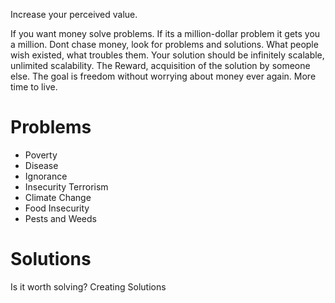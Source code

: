 Increase your perceived value.

If you want money solve problems.
If its a million-dollar problem it gets you a million.
Dont chase money, look for problems and solutions.
What people wish existed, what troubles them.
Your solution should be infinitely scalable, unlimited scalability.
The Reward, acquisition of the solution by someone else.
The goal is freedom without worrying about money ever again.
More time to live.

# Problems
- Poverty
- Disease
- Ignorance
- Insecurity Terrorism
- Climate Change
- Food Insecurity
- Pests and Weeds

# Solutions
Is it worth solving?
Creating Solutions

